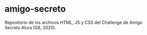 # amigo-secreto
Repositorio de los archivos HTML, JS y CSS del Challenge de Amigo Secreto Alura (G8, 2025).
